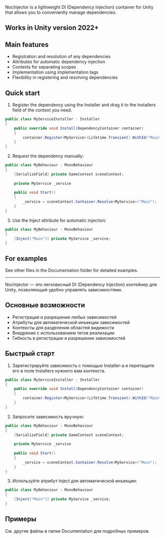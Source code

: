 NocInjector is a lightweight DI (Dependency Injection) container for Unity that allows you to conveniently manage dependencies.

## Works in Unity version 2022+

## Main features
- Registration and resolution of any dependencies
- Attributes for automatic dependency injection
- Contexts for separating scopes
- Implementation using implementation tags
- Flexibility in registering and resolving dependencies

## Quick start

1. Register the dependency using the Installer and drag it to the Installers field of the context you need.

```csharp
public class MyServiceInstaller : Installer 
{
    public override void Install(DependencyContainer container) 
    {
        container.Register<MyService>(Lifetime.Transient).WithId("Main")
    }
}
```

2. Request the dependency manually:

```csharp
public class MyBehaviour : MonoBehaviour
{
    [SerializeField] private GameContext sceneContext;
    
    private MyService _service
    
    public void Start() 
    {
        _service = sceneContext.Container.Resolve<MyService>("Main");
    }
}
```

3. Use the Inject attribute for automatic injection:

```csharp
public class MyBehaviour : MonoBehaviour 
{
    [Inject("Main")] private MyService _service;
}
```

## For examples
See other files in the Documentation folder for detailed examples.

---

NocInjector — это легковесный DI (Dependency Injection) контейнер для Unity, позволяющий удобно управлять зависимостями.


## Основные возможности
- Регистрация и разрешение любых зависимостей
- Атрибуты для автоматической инъекции зависимостей
- Контексты для разделения областей видимости
- Внедрение с использованием тегов реализации
- Гибкость в регистрации и разрешении зависимостей

## Быстрый старт

1. Зарегистрируйте зависимость с помощью Installer-а и перетащите его в поле Installers нужного вам контекста.

```csharp
public class MyServiceInstaller : Installer 
{
    public override void Install(DependencyContainer container) 
    {
        container.Register<MyService>(Lifetime.Transient).WithId("Main")
    }
}
```

2. Запросите зависимость вручную:

```csharp
public class MyBehaviour : MonoBehaviour
{
    [SerializeField] private GameContext sceneContext;
    
    private MyService _service
    
    public void Start() 
    {
        _service = sceneContext.Container.Resolve<MyService>("Main");
    }
}
```

3. Используйте атрибут Inject для автоматической инъекции:

```csharp
public class MyBehaviour : MonoBehaviour 
{
    [Inject("Main")] private MyService _service;
}
```

## Примеры
См. другие файлы в папке Documentation для подробных примеров.

